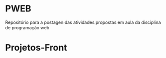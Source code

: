 # PWEB
Repositório para a postagen das atividades propostas em aula da disciplina de programação web
# Projetos-Front
